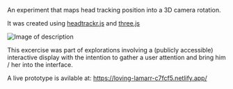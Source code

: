 An experiment that maps head tracking position into a 3D camera rotation.

It was created using [headtrackr.js](https://github.com/auduno/headtrackr) and [three.js](https://github.com/mrdoob/three.js)

![Image of description](readme-content/description1.gif)

This excercise was part of explorations involving a (publicly accessible) interactive display with the intention to gather a user attention and bring him / her into the interface.

A live prototype is avilable at: https://loving-lamarr-c7fcf5.netlify.app/
